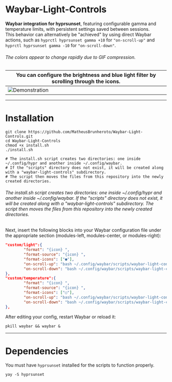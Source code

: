# Waybar-Light-Controls
**Waybar integration for hyprsunset**, featuring configurable gamma and temperature limits, with persistent settings saved between sessions.
<br>This behavior can alternatively be "achieved" by using direct Waybar actions, such as `hyprctl hyprsunset gamma +10` for `"on-scroll-up"` and `hyprctl hyprsunset gamma -10` for `"on-scroll-down"`.
###### The colors appear to change rapidly due to GIF compression.
| You can configure the brightness and blue light filter by scrolling through the icons. |
| -------------------------------------- |
|![Demonstration](https://github.com/user-attachments/assets/dc4c3dcb-0b0d-4743-9633-7d429c9becb2)|
<hr>

# Installation
```shell
git clone https://github.com/MatheusBrunheroto/Waybar-Light-Controls.git
cd Waybar-Light-Controls
chmod +x install.sh
./install.sh

# The install.sh script creates two directories: one inside ~/.config/hypr and another inside ~/.config/waybar.
# If the "scripts" directory does not exist, it will be created along with a "waybar-light-controls" subdirectory.
# The script then moves the files from this repository into the newly created directories.
```
###### The install.sh script creates two directories: one inside ~/.config/hypr and another inside ~/.config/waybar. If the "scripts" directory does not exist, it will be created along with a "waybar-light-controls" subdirectory. The script then moves the files from this repository into the newly created directories.


Next, insert the following blocks into your Waybar configuration file under the appropriate section (modules-left, modules-center, or modules-right):

```json
"custom/light":{
        "format": "{icon} ",
        "format-source": "{icon} ",
        "format-icons": ["●"],
        "on-scroll-up": "bash ~/.config/waybar/scripts/waybar-light-controls/light_control.sh up",
        "on-scroll-down": "bash ~/.config/waybar/scripts/waybar-light-controls/light_control.sh down",
},
"custom/temperature":{
        "format": "{icon} ",
        "format-source": "{icon} ",
        "format-icons": ["○"],
        "on-scroll-up": "bash ~/.config/waybar/scripts/waybar-light-controls/temperature_control.sh up",
        "on-scroll-down": "bash ~/.config/waybar/scripts/waybar-light-controls/temperature_control.sh down",
},
```
After editing your config, restart Waybar or reload it:
```shell
pkill waybar && waybar &
```
<hr>

# Dependencies

You must have `hyprsunset` installed for the scripts to function properly.

```shell
yay -S hyprsunset
```
